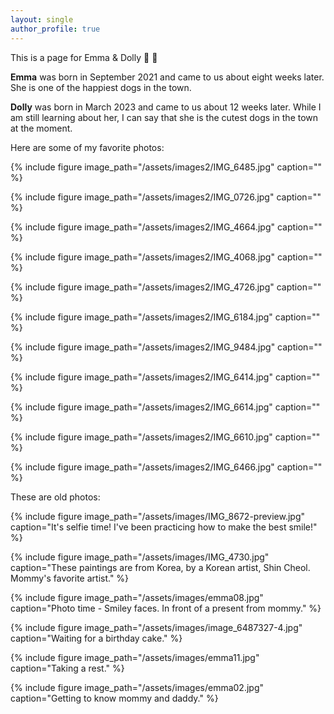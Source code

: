 ```yaml
---
layout: single
author_profile: true
---
```


This is a page for Emma & Dolly :feet:  :feet:

**Emma**  was born in September 2021 and came to us about eight weeks later. She is one of the happiest dogs in the town. 

**Dolly** was born in March 2023 and came to us about 12 weeks later. While I am still learning about her, I can say that she is the cutest dogs in the town at the moment. 

Here are some of my favorite photos:

{% include figure image_path="/assets/images2/IMG_6485.jpg" caption="" %}

{% include figure image_path="/assets/images2/IMG_0726.jpg" caption="" %}

{% include figure image_path="/assets/images2/IMG_4664.jpg" caption="" %}

{% include figure image_path="/assets/images2/IMG_4068.jpg" caption="" %}

{% include figure image_path="/assets/images2/IMG_4726.jpg" caption="" %}

{% include figure image_path="/assets/images2/IMG_6184.jpg" caption="" %}

{% include figure image_path="/assets/images2/IMG_9484.jpg" caption="" %}

{% include figure image_path="/assets/images2/IMG_6414.jpg" caption="" %}

{% include figure image_path="/assets/images2/IMG_6614.jpg" caption="" %}

{% include figure image_path="/assets/images2/IMG_6610.jpg" caption="" %}

{% include figure image_path="/assets/images2/IMG_6466.jpg" caption="" %}




These are old photos:

{% include figure image_path="/assets/images/IMG_8672-preview.jpg" caption="It's selfie time! I've been practicing how to make the best smile!" %}
<!-- ,  -->

{% include figure image_path="/assets/images/IMG_4730.jpg" caption="These paintings are from Korea, by a Korean artist, Shin Cheol. Mommy's favorite artist." %}
<!-- 2022/12/23,  -->

{% include figure image_path="/assets/images/emma08.jpg" caption="Photo time - Smiley faces. In front of a present from mommy." %}
<!-- 2022/10/26,  -->

{% include figure image_path="/assets/images/image_6487327-4.jpg" caption="Waiting for a birthday cake." %}
<!-- 2022/9/30, -->

{% include figure image_path="/assets/images/emma11.jpg" caption="Taking a rest." %}
<!-- 2022/4/28,  -->

{% include figure image_path="/assets/images/emma02.jpg" caption="Getting to know mommy and daddy." %}
<!-- 2021/11/14,  -->

